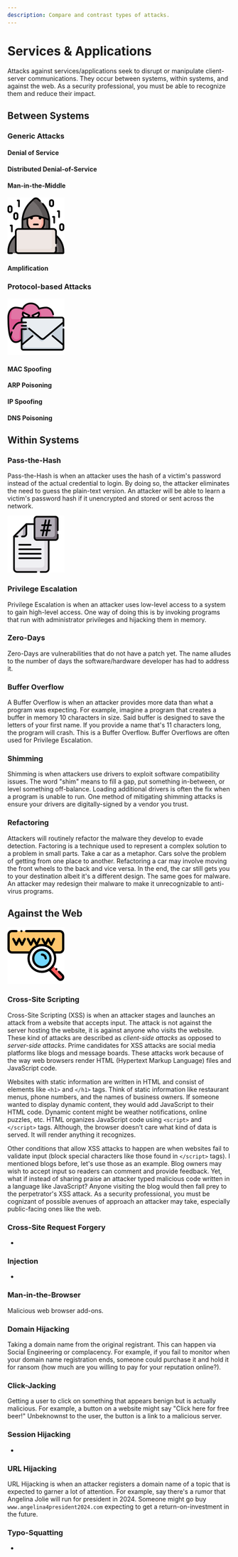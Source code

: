 ```yaml
---
description: Compare and contrast types of attacks.
---
```


# Services & Applications

Attacks against services/applications seek to disrupt or manipulate client-server communications. They occur between systems, within systems, and against the web. As a security professional, you must be able to recognize them and reduce their impact. 

## Between Systems

### Generic Attacks

#### Denial of Service

#### Distributed Denial-of-Service

#### Man-in-the-Middle

![](../../.gitbook/assets/014-hacker.png)

#### Amplification

### Protocol-based Attacks

![Spoofing is when attackers disguise themselves as someone trustworthy.](../../.gitbook/assets/spoofing.png)

#### MAC Spoofing

#### ARP Poisoning

#### IP Spoofing

#### DNS Poisoning

## Within Systems

### Pass-the-Hash

Pass-the-Hash is when an attacker uses the hash of a victim's password instead of the actual credential to login. By doing so, the attacker eliminates the need to guess the plain-text version. An attacker will be able to learn a victim's password hash if it unencrypted and stored or sent across the network.  

![PTH is when an attacker authenticates with a hash instead of a password.](../../.gitbook/assets/012-hash.png)

### Privilege Escalation

Privilege Escalation is when an attacker uses low-level access to a system to gain high-level access. One way of doing this is by invoking programs that run with administrator privileges and hijacking them in memory. 

### Zero-Days

Zero-Days are vulnerabilities that do not have a patch yet. The name alludes to the number of days the software/hardware developer has had to address it. 

### Buffer Overflow

A Buffer Overflow is when an attacker provides more data than what a program was expecting. For example, imagine a program that creates a buffer in memory 10 characters in size. Said buffer is designed to save the letters of your first name. If you provide a name that's 11 characters long, the program will crash. This is a Buffer Overflow. Buffer Overflows are often used for Privilege Escalation. 

### Shimming

Shimming is when attackers use drivers to exploit software compatibility issues. The word "shim" means to fill a gap, put something in-between, or level something off-balance. Loading additional drivers is often the fix when a program is unable to run. One method of mitigating shimming attacks is ensure your drivers are digitally-signed by a vendor you trust. 

### Refactoring

Attackers will routinely refactor the malware they develop to evade detection. Factoring is a technique used to represent a complex solution to a problem in small parts. Take a car as a metaphor. Cars solve the problem of getting from one place to another. Refactoring a car may involve moving the front wheels to the back and vice versa. In the end, the car still gets you to your destination albeit it's a different design. The same goes for malware. An attacker may redesign their malware to make it unrecognizable to anti-virus programs. 

## Against the Web

![](../../.gitbook/assets/016-www.png)

### Cross-Site Scripting

Cross-Site Scripting \(XSS\) is when an attacker stages and launches an attack from a website that accepts input. The attack is not against the server hosting the website, it is against anyone who visits the website. These kind of attacks are described as _client-side attacks_ as opposed to _server-side attacks_. Prime candidates for XSS attacks are social media platforms like blogs and message boards. These attacks work because of the way web browsers render HTML \(Hypertext Markup Language\) files and JavaScript code. 

Websites with static information are written in HTML and consist of elements like `<h1>` and `</h1>`  tags. Think of static information like restaurant menus, phone numbers, and the names of business owners. If someone wanted to display dynamic content, they would add JavaScript to their HTML code. Dynamic content might be weather notifications, online puzzles, etc. HTML organizes JavaScript code using `<script>` and `</script>` tags. Although, the browser doesn't care what kind of data is served. It will render anything it recognizes. 

Other conditions that allow XSS attacks to happen are when websites fail to validate input \(block special characters like those found in `</script>` tags\). I mentioned blogs before, let's use those as an example. Blog owners may wish to accept input so readers can comment and provide feedback. Yet, what if instead of sharing praise an attacker typed malicious code written in a language like JavaScript? Anyone visiting the blog would then fall prey to the perpetrator's XSS attack. As a security professional, you must be cognizant of possible avenues of approach an attacker may take, especially public-facing ones like the web. 

### Cross-Site Request Forgery

-

### Injection

-

### Man-in-the-Browser

Malicious web browser add-ons.

### Domain Hijacking

Taking a domain name from the original registrant. This can happen via Social Engineering or complacency. For example, if you fail to monitor when your domain name registration ends, someone could purchase it and hold it for ransom \(how much are you willing to pay for your reputation online?\). 

### Click-Jacking

Getting a user to click on something that appears benign but is actually malicious. For example, a button on a website might say "Click here for free beer!" Unbeknownst to the user, the button is a link to a malicious server. 

### Session Hijacking

-

### URL Hijacking

URL Hijacking is when an attacker registers a domain name of a topic that is expected to garner a lot of attention. For example, say there's a rumor that Angelina Jolie will run for president in 2024. Someone might go buy `www.angelina4president2024.com` expecting to get a return-on-investment in the future. 

### Typo-Squatting

-

